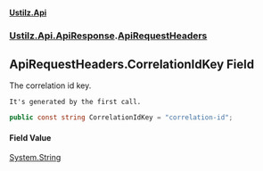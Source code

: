 #### [Ustilz.Api](index.md 'index')
### [Ustilz.Api.ApiResponse](Ustilz.Api.ApiResponse.md 'Ustilz.Api.ApiResponse').[ApiRequestHeaders](Ustilz.Api.ApiResponse.ApiRequestHeaders.md 'Ustilz.Api.ApiResponse.ApiRequestHeaders')

## ApiRequestHeaders.CorrelationIdKey Field

The correlation id key.  
<remarks>  
    It's generated by the first call.  
</remarks>

```csharp
public const string CorrelationIdKey = "correlation-id";
```

#### Field Value
[System.String](https://docs.microsoft.com/en-us/dotnet/api/System.String 'System.String')